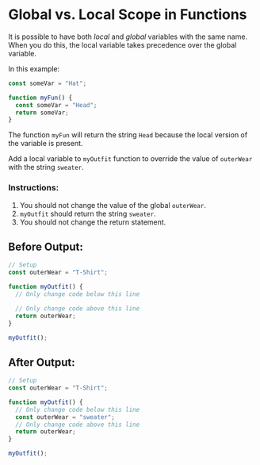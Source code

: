 # Global vs. Local Scope in Functions

It is possible to have both _local_ and _global_ variables with the same name. When you do this, the local variable takes precedence over the global variable.

In this example:

```javascript
const someVar = "Hat";

function myFun() {
  const someVar = "Head";
  return someVar;
}
```

The function `myFun` will return the string `Head` because the local version of the variable is present.

Add a local variable to `myOutfit` function to override the value of `outerWear` with the string `sweater`.

### Instructions:
1. You should not change the value of the global `outerWear`.
2. `myOutfit` should return the string `sweater`.
3. You should not change the return statement.

## Before Output:
```javascript
// Setup
const outerWear = "T-Shirt";

function myOutfit() {
  // Only change code below this line

  // Only change code above this line
  return outerWear;
}

myOutfit();
```

## After Output:
```javascript
// Setup
const outerWear = "T-Shirt";

function myOutfit() {
  // Only change code below this line
  const outerWear = "sweater";
  // Only change code above this line
  return outerWear;
}

myOutfit();
```